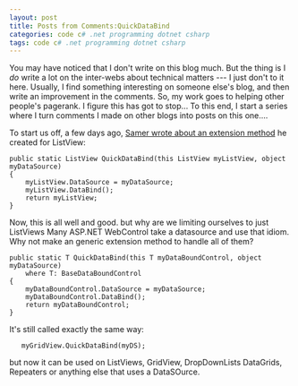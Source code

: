 ```yaml
---
layout: post
title: Posts from Comments:QuickDataBind
categories: code c# .net programming dotnet csharp
tags: code c# .net programming dotnet csharp
---
```


You may have noticed that I don't write on this blog much.  But the thing is I *do* write a lot on the inter-webs about technical matters --- I just don't to it here.  Usually, I find something interesting on someone else's blog, and then write an improvement in the comments.  So, my work goes to helping other people's pagerank.  I figure this has got to stop... To this end, I start a series where I turn comments I made on other blogs into posts on this one....
  
To start us off, a few days ago, [Samer wrote about an extension method](http://geekswithblogs.net/samerpaul/archive/2009/07/22/listview-extension-i-thought-irsquod-sharehellip.aspx) he created for ListView: 

	public static ListView QuickDataBind(this ListView myListView, object myDataSource)
    {
        myListView.DataSource = myDataSource;
        myListView.DataBind();
        return myListView;
    }

Now, this is all well and good.  but why are we limiting ourselves to just ListViews   Many ASP.NET WebControl take a datasource and use that idiom.  Why not make an generic extension method to handle all of them?


	public static T QuickDataBind(this T myDataBoundControl, object myDataSource) 
        where T: BaseDataBoundControl
	{
        myDataBoundControl.DataSource = myDataSource;
        myDataBoundControl.DataBind();
        return myDataBoundControl;
	}
	
It's still called exactly the same way: 

       myGridView.QuickDataBind(myDS);
	   
but now it can be used on ListViews, GridView, DropDownLists DataGrids, Repeaters or anything else that uses a DataSOurce. 

